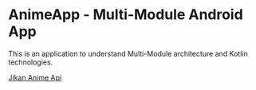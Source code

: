 # AnimeApp - Multi-Module Android App
This is an application to understand Multi-Module architecture and Kotlin technologies.


[Jikan Anime Api](https://jikan.moe/)

